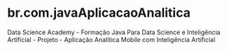 # br.com.javaAplicacaoAnalitica
Data Science Academy - Formação Java Para Data Science e Inteligência Artificial - Projeto - Aplicação Analítica Mobile com Inteligência Artificial
